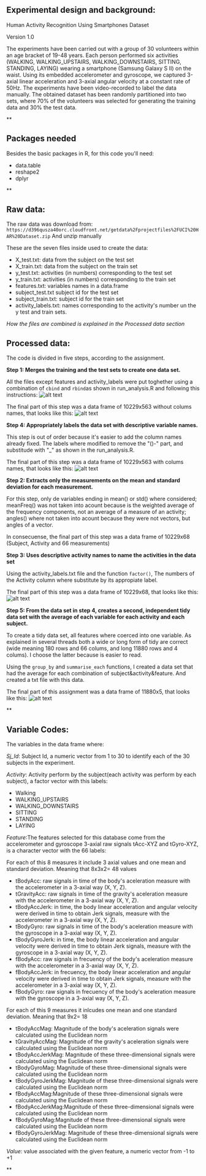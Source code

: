 **Experimental design and background:**
---------------------------------------

Human Activity Recognition Using Smartphones Dataset

Version 1.0

The experiments have been carried out with a group of 30 volunteers within an age bracket of 19-48 years. Each person performed six activities (WALKING, WALKING_UPSTAIRS, WALKING_DOWNSTAIRS, SITTING, STANDING, LAYING) wearing a smartphone (Samsung Galaxy S II) on the waist. Using its embedded accelerometer and gyroscope, we captured 3-axial linear acceleration and 3-axial angular velocity at a constant rate of 50Hz. The experiments have been video-recorded to label the data manually. The obtained dataset has been randomly partitioned into two sets, where 70% of the volunteers was selected for generating the training data and 30% the test data. 

**

Packages needed
---------------
Besides the basic packages in R, for this code you'll need:

 - data.table
 - reshape2
 - dplyr

**


**Raw data:**
-------------

The raw data was download from:
`https://d396qusza40orc.cloudfront.net/getdata%2Fprojectfiles%2FUCI%20HAR%20Dataset.zip`
And unzip manually

These are the seven files inside used to create the data:

 - X_test.txt: data from the subject on the test set
 - X_train.txt: data from the subject on the train set
 - y_test.txt: activities (in numbers) corresponding to the test set
 - y_train.txt: activities (in numbers) corresponding to the train set
 - features.txt: variables names in a data.frame
 - subject_test.txt subject id for the test set
 - subject_train.txt: subject id for the train set
 - activity_labels.txt: names corresponding to the activity's number un the y test and train sets.

*How the files are combined is explained in the Processed data section*

**Processed data:**
-------------------

The code is divided in five steps, according to the assignment.

 **Step 1: Merges the training and the test sets to create one data set.**

All the files except features and activity_labels were put toghether using a combination of `cbind` and `rbind`as shown in run_analysis.R and following this instructions:
![alt text][1]

The final part of this step was a data frame of 10229x563 without colums names, that looks like this:
![alt text][2]

 **Step 4: Appropriately labels the data set with descriptive variable names.**

 This step is out of order because it's easier to add the column names already fixed. The labels where modified to remove the "()-" part, and substitude with "_" as shown in the run_analysis.R.

The final part of this step was a data frame of 10229x563 with colums names, that looks like this:
![alt text][3]

**Step 2: Extracts only the measurements on the mean and standard deviation for each measurement.**

For this step, only de variables ending in mean() or std() where considered; meanFreq() was not taken into acount because is the weighted average of the frequency components, not an average of a measure of an activity; angles() where not taken into acount because they were not vectors, but angles of a vector. 

In consecuense, the final part of this step was a data frame of 10229x68 (Subject, Activity and 66 measurements)

**Step 3: Uses descriptive activity names to name the activities in the data set**

Using the activity_labels.txt file and the function `factor()`, The numbers of the Activity column where substitute by its appropiate label.

The final part of this step was a data frame of 10229x68, that looks like this:
![alt text][4]

**Step 5: From the data set in step 4, creates a second, independent tidy data set with the average of each variable for each activity and each subject.**

To create a tidy data set, all features where coerced into one variable. As explained in several threads both a wide or long form of tidy are correct (wide meaning 180 rows and 66 colums, and long 11880 rows and 4 colums). I choose the latter because is easier to read.

Using the `group_by` and `summarise_each` functions, I created a data set that had the average for each combination of subject&activity&feature. And created a txt file with this data.

The final part of this assignment was a data frame of 11880x5, that looks like this:
![alt text][5]


**

Variable Codes:
---------------
The variables in the data frame where:

 *Sj_Id*: Subject Id, a numeric vector from 1 to 30 to identify each of the 30 subjects in the experiment.

*Activity*: Activity perform by the subject(each activity was perform by each subject), a factor vector with this labels:

 - Walking
 - WALKING_UPSTAIRS
 - WALKING_DOWNSTAIRS
 - SITTING
 - STANDING 
 - LAYING

*Feature*:The features selected for this database come from the accelerometer and gyroscope 3-axial raw signals tAcc-XYZ and tGyro-XYZ, is a character vector with the 66 labels:

For each of this 8 measures it include 3 axial values and one mean and standard deviation. Meaning that 8x3x2= 48 values
 - tBodyAcc: raw signals in time of the body's aceleration measure with the accelerometer in a 3-axial way (X, Y, Z).
 - tGravityAcc: raw signals in time  of the gravity's aceleration measure with the accelerometer in a 3-axial way (X, Y, Z).
 - tBodyAccJerk:  in time, the body linear acceleration and angular velocity were derived in time to obtain Jerk signals, measure with the accelerometer in a 3-axial way (X, Y, Z).
 - tBodyGyro: raw signals in time  of the body's aceleration measure with the gyroscope  in a 3-axial way (X, Y, Z). 
 - tBodyGyroJerk: in time, the body linear acceleration and angular velocity were derived in time to obtain Jerk signals, measure with the gyroscope in a 3-axial way (X, Y, Z).
 - fBodyAcc: raw signals in frecuency of the body's aceleration measure with the accelerometer in a 3-axial way (X, Y, Z).
 - fBodyAccJerk: in frecuency, the body linear acceleration and angular velocity were derived in time to obtain Jerk signals, measure with the accelerometer in a 3-axial way (X, Y, Z).
 - fBodyGyro:  raw signals in frecuency of the body's aceleration measure with the gyroscope  in a 3-axial way (X, Y, Z).

   
For each of this 9 measures it inlcudes one mean and one standard deviation. Meaning that 9x2= 18
 - tBodyAccMag: Magnitude of the body's aceleration signals were calculated using the Euclidean norm 
 - tGravityAccMag: Magnitude of the gravity's aceleration signals were calculated using the Euclidean norm 
 - tBodyAccJerkMag: Magnitude of these three-dimensional signals were calculated using the Euclidean norm 
 - tBodyGyroMag: Magnitude of these three-dimensional signals were calculated using the Euclidean norm 
 - tBodyGyroJerkMag: Magnitude of these three-dimensional signals were calculated using the Euclidean norm 
 - fBodyAccMag:Magnitude of these three-dimensional signals were calculated using the Euclidean norm 
 - fBodyAccJerkMag:Magnitude of these three-dimensional signals were calculated using the Euclidean norm    
 - fBodyGyroMag:Magnitude of these three-dimensional signals were calculated using the Euclidean norm  
 - fBodyGyroJerkMag: Magnitude of these three-dimensional signals were calculated using the Euclidean norm 




*Value*: value associated with the given feature, a numeric vector from -1 to +1

**


  [1]: http://i57.tinypic.com/10xres0.png
  [2]: http://i57.tinypic.com/vyo3g5.png
  [3]: http://i57.tinypic.com/zn1m5v.png
  [4]: http://i61.tinypic.com/2urxwrb.png
  [5]: http://i60.tinypic.com/2ijj7uo.png